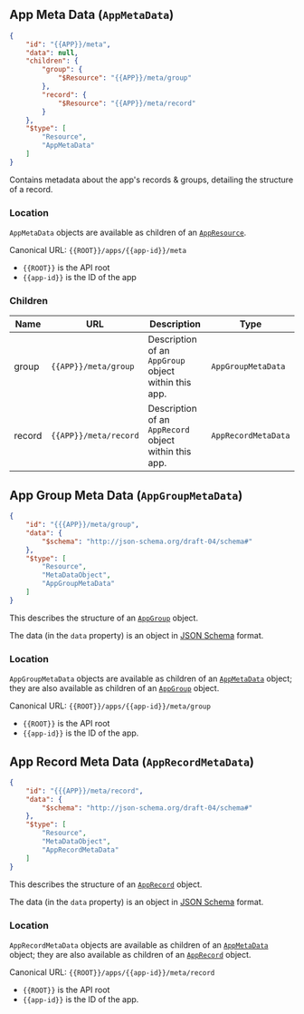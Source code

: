 ## App Meta Data (``AppMetaData``)

```json
{
	"id": "{{APP}}/meta",
	"data": null,
	"children": {
		"group": {
			"$Resource": "{{APP}}/meta/group"
		},
		"record": {
			"$Resource": "{{APP}}/meta/record"
		}
	},
	"$type": [
		"Resource",
		"AppMetaData"
	]
}
```

Contains metadata about the app's records & groups, detailing the structure of a record.

### Location

``AppMetaData`` objects are available as children of an [``AppResource``](#app-appresource).

Canonical URL: ``{{ROOT}}/apps/{{app-id}}/meta``

* ``{{ROOT}}`` is the API root
* ``{{app-id}}`` is the ID of the app

### Children

Name | URL | Description | Type
---- | ------------- | ----------- | ----
group | ``{{APP}}/meta/group`` | Description of an ``AppGroup`` object within this app. | ``AppGroupMetaData``
record | ``{{APP}}/meta/record`` | Description of an ``AppRecord`` object within this app. | ``AppRecordMetaData``

## App Group Meta Data (``AppGroupMetaData``)

```json
{
	"id": "{{{APP}}/meta/group",
	"data": {
		"$schema": "http://json-schema.org/draft-04/schema#"
	},
	"$type": [
		"Resource",
		"MetaDataObject",
		"AppGroupMetaData"
	]
}
```

This describes the structure of an [``AppGroup``](#group-appgroup) object.

The data (in the ``data`` property) is an object in [JSON Schema](http://tools.ietf.org/html/draft-zyp-json-schema-04) format.

### Location

``AppGroupMetaData`` objects are available as children of an [``AppMetaData``](#app-meta-data-appmetadata) object; they are also available
as children of an [``AppGroup``](#group-appgroup) object.

Canonical URL: ``{{ROOT}}/apps/{{app-id}}/meta/group``

* ``{{ROOT}}`` is the API root
* ``{{app-id}}`` is the ID of the app.

## App Record Meta Data (``AppRecordMetaData``)

```json
{
	"id": "{{{APP}}/meta/record",
	"data": {
		"$schema": "http://json-schema.org/draft-04/schema#"
	},
	"$type": [
		"Resource",
		"MetaDataObject",
		"AppRecordMetaData"
	]
}
```

This describes the structure of an [``AppRecord``](#record-apprecord) object.

The data (in the ``data`` property) is an object in [JSON Schema](http://tools.ietf.org/html/draft-zyp-json-schema-04) format.

### Location

``AppRecordMetaData`` objects are available as children of an [``AppMetaData``](#app-meta-data-appmetadata) object; they are also available
as children of an [``AppRecord``](#record-apprecord) object.

Canonical URL: ``{{ROOT}}/apps/{{app-id}}/meta/record``

* ``{{ROOT}}`` is the API root
* ``{{app-id}}`` is the ID of the app.

